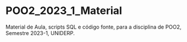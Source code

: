 # POO2_2023_1_Material
Material de Aula, scripts SQL e código fonte, para a disciplina de POO2, Semestre 2023-1, UNIDERP.
